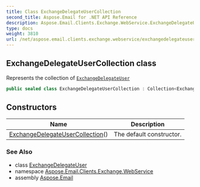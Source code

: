 ```yaml
---
title: Class ExchangeDelegateUserCollection
second_title: Aspose.Email for .NET API Reference
description: Aspose.Email.Clients.Exchange.WebService.ExchangeDelegateUserCollection class. Represents the collection of ExchangeDelegateUser
type: docs
weight: 3810
url: /net/aspose.email.clients.exchange.webservice/exchangedelegateusercollection/
---
```

## ExchangeDelegateUserCollection class

Represents the collection of [`ExchangeDelegateUser`](../exchangedelegateuser/)

```csharp
public sealed class ExchangeDelegateUserCollection : Collection<ExchangeDelegateUser>
```

## Constructors

| Name | Description |
| --- | --- |
| [ExchangeDelegateUserCollection](exchangedelegateusercollection/)() | The default constructor. |

### See Also

* class [ExchangeDelegateUser](../exchangedelegateuser/)
* namespace [Aspose.Email.Clients.Exchange.WebService](../../aspose.email.clients.exchange.webservice/)
* assembly [Aspose.Email](../../)


